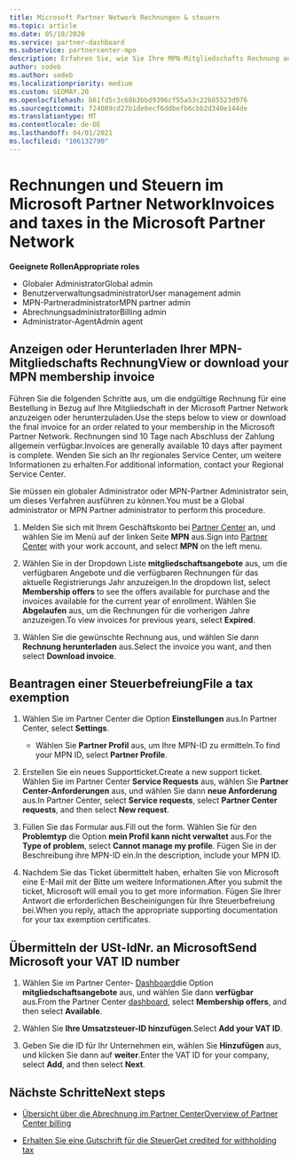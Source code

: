 ```yaml
---
title: Microsoft Partner Network Rechnungen & steuern
ms.topic: article
ms.date: 05/18/2020
ms.service: partner-dashboard
ms.subservice: partnercenter-mpn
description: Erfahren Sie, wie Sie Ihre MPN-Mitgliedschafts Rechnung anzeigen oder herunterladen, wie Sie eine Steuer Ausnahme einreichen und wie Sie Ihre Umsatzsteuer-ID an Microsoft senden können.
author: sodeb
ms.author: sodeb
ms.localizationpriority: medium
ms.custom: SEOMAY.20
ms.openlocfilehash: b61fd5c3c68b3bbd9396cf55a53c22b85523d976
ms.sourcegitcommit: f24089cd27b1de6ecf6ddbefb6cbb2d340e144de
ms.translationtype: MT
ms.contentlocale: de-DE
ms.lasthandoff: 04/01/2021
ms.locfileid: "106132790"
---
```

# <a name="invoices-and-taxes-in-the-microsoft-partner-network"></a><span data-ttu-id="f9903-103">Rechnungen und Steuern im Microsoft Partner Network</span><span class="sxs-lookup"><span data-stu-id="f9903-103">Invoices and taxes in the Microsoft Partner Network</span></span>

<span data-ttu-id="f9903-104">**Geeignete Rollen**</span><span class="sxs-lookup"><span data-stu-id="f9903-104">**Appropriate roles**</span></span>

- <span data-ttu-id="f9903-105">Globaler Administrator</span><span class="sxs-lookup"><span data-stu-id="f9903-105">Global admin</span></span>
- <span data-ttu-id="f9903-106">Benutzerverwaltungsadministrator</span><span class="sxs-lookup"><span data-stu-id="f9903-106">User management admin</span></span>
- <span data-ttu-id="f9903-107">MPN-Partneradministrator</span><span class="sxs-lookup"><span data-stu-id="f9903-107">MPN partner admin</span></span>
- <span data-ttu-id="f9903-108">Abrechnungsadministrator</span><span class="sxs-lookup"><span data-stu-id="f9903-108">Billing admin</span></span>
- <span data-ttu-id="f9903-109">Administrator-Agent</span><span class="sxs-lookup"><span data-stu-id="f9903-109">Admin agent</span></span>

## <a name="view-or-download-your-mpn-membership-invoice"></a><span data-ttu-id="f9903-110">Anzeigen oder Herunterladen Ihrer MPN-Mitgliedschafts Rechnung</span><span class="sxs-lookup"><span data-stu-id="f9903-110">View or download your MPN membership invoice</span></span>

<span data-ttu-id="f9903-111">Führen Sie die folgenden Schritte aus, um die endgültige Rechnung für eine Bestellung in Bezug auf Ihre Mitgliedschaft in der Microsoft Partner Network anzuzeigen oder herunterzuladen.</span><span class="sxs-lookup"><span data-stu-id="f9903-111">Use the steps below to view or download the final invoice for an order related to your membership in the Microsoft Partner Network.</span></span> <span data-ttu-id="f9903-112">Rechnungen sind 10 Tage nach Abschluss der Zahlung allgemein verfügbar.</span><span class="sxs-lookup"><span data-stu-id="f9903-112">Invoices are generally available 10 days after payment is complete.</span></span> <span data-ttu-id="f9903-113">Wenden Sie sich an Ihr regionales Service Center, um weitere Informationen zu erhalten.</span><span class="sxs-lookup"><span data-stu-id="f9903-113">For additional information, contact your Regional Service Center.</span></span>  

<span data-ttu-id="f9903-114">Sie müssen ein globaler Administrator oder MPN-Partner Administrator sein, um dieses Verfahren ausführen zu können.</span><span class="sxs-lookup"><span data-stu-id="f9903-114">You must be a Global administrator or MPN Partner administrator to perform this procedure.</span></span> 

1.  <span data-ttu-id="f9903-115">Melden Sie sich mit Ihrem Geschäftskonto bei [Partner Center](https://partner.microsoft.com/dashboard/home) an, und wählen Sie im Menü auf der linken Seite **MPN** aus.</span><span class="sxs-lookup"><span data-stu-id="f9903-115">Sign into [Partner Center](https://partner.microsoft.com/dashboard/home) with your work account, and select **MPN** on the left menu.</span></span>

4.  <span data-ttu-id="f9903-116">Wählen Sie in der Dropdown Liste **mitgliedschaftsangebote** aus, um die verfügbaren Angebote und die verfügbaren Rechnungen für das aktuelle Registrierungs Jahr anzuzeigen.</span><span class="sxs-lookup"><span data-stu-id="f9903-116">In the dropdown list, select **Membership offers** to see the offers available for purchase and the invoices available for the current year of enrollment.</span></span> <span data-ttu-id="f9903-117">Wählen Sie **Abgelaufen** aus, um die Rechnungen für die vorherigen Jahre anzuzeigen.</span><span class="sxs-lookup"><span data-stu-id="f9903-117">To view invoices for previous years, select **Expired**.</span></span>

6.  <span data-ttu-id="f9903-118">Wählen Sie die gewünschte Rechnung aus, und wählen Sie dann **Rechnung herunterladen** aus.</span><span class="sxs-lookup"><span data-stu-id="f9903-118">Select the invoice you want, and then select **Download invoice**.</span></span> 

## <a name="file-a-tax-exemption"></a><span data-ttu-id="f9903-119">Beantragen einer Steuerbefreiung</span><span class="sxs-lookup"><span data-stu-id="f9903-119">File a tax exemption</span></span>

1.  <span data-ttu-id="f9903-120">Wählen Sie im Partner Center die Option **Einstellungen** aus.</span><span class="sxs-lookup"><span data-stu-id="f9903-120">In Partner Center, select **Settings**.</span></span>
    - <span data-ttu-id="f9903-121">Wählen Sie **Partner Profil** aus, um Ihre MPN-ID zu ermitteln.</span><span class="sxs-lookup"><span data-stu-id="f9903-121">To find your MPN ID, select **Partner Profile**.</span></span>

2.  <span data-ttu-id="f9903-122">Erstellen Sie ein neues Supportticket.</span><span class="sxs-lookup"><span data-stu-id="f9903-122">Create a new support ticket.</span></span> <span data-ttu-id="f9903-123">Wählen Sie im Partner Center **Service Requests** aus, wählen Sie **Partner Center-Anforderungen** aus, und wählen Sie dann **neue Anforderung** aus.</span><span class="sxs-lookup"><span data-stu-id="f9903-123">In Partner Center, select **Service requests**, select **Partner Center requests**, and then select **New request**.</span></span>

3.  <span data-ttu-id="f9903-124">Füllen Sie das Formular aus.</span><span class="sxs-lookup"><span data-stu-id="f9903-124">Fill out the form.</span></span> <span data-ttu-id="f9903-125">Wählen Sie für den **Problemtyp** die Option **mein Profil kann nicht verwaltet** aus.</span><span class="sxs-lookup"><span data-stu-id="f9903-125">For the **Type of problem**, select **Cannot manage my profile**.</span></span> <span data-ttu-id="f9903-126">Fügen Sie in der Beschreibung ihre MPN-ID ein.</span><span class="sxs-lookup"><span data-stu-id="f9903-126">In the description, include your MPN ID.</span></span>

4.  <span data-ttu-id="f9903-127">Nachdem Sie das Ticket übermittelt haben, erhalten Sie von Microsoft eine E-Mail mit der Bitte um weitere Informationen.</span><span class="sxs-lookup"><span data-stu-id="f9903-127">After you submit the ticket, Microsoft will email you to get more information.</span></span> <span data-ttu-id="f9903-128">Fügen Sie Ihrer Antwort die erforderlichen Bescheinigungen für Ihre Steuerbefreiung bei.</span><span class="sxs-lookup"><span data-stu-id="f9903-128">When you reply, attach the appropriate supporting documentation for your tax exemption certificates.</span></span>

## <a name="send-microsoft-your-vat-id-number"></a><span data-ttu-id="f9903-129">Übermitteln der USt-IdNr. an Microsoft</span><span class="sxs-lookup"><span data-stu-id="f9903-129">Send Microsoft your VAT ID number</span></span>

1.  <span data-ttu-id="f9903-130">Wählen Sie im Partner Center- [Dashboard](https://partner.microsoft.com/dashboard/home)die Option **mitgliedschaftsangebote** aus, und wählen Sie dann **verfügbar** aus.</span><span class="sxs-lookup"><span data-stu-id="f9903-130">From the Partner Center [dashboard](https://partner.microsoft.com/dashboard/home), select **Membership offers**, and then select **Available**.</span></span> 

2.  <span data-ttu-id="f9903-131">Wählen Sie **Ihre Umsatzsteuer-ID hinzufügen**.</span><span class="sxs-lookup"><span data-stu-id="f9903-131">Select **Add your VAT ID**.</span></span> 

3.  <span data-ttu-id="f9903-132">Geben Sie die ID für Ihr Unternehmen ein, wählen Sie **Hinzufügen** aus, und klicken Sie dann auf **weiter**.</span><span class="sxs-lookup"><span data-stu-id="f9903-132">Enter the VAT ID for your company, select **Add**, and then select **Next**.</span></span> 

## <a name="next-steps"></a><span data-ttu-id="f9903-133">Nächste Schritte</span><span class="sxs-lookup"><span data-stu-id="f9903-133">Next steps</span></span>

- [<span data-ttu-id="f9903-134">Übersicht über die Abrechnung im Partner Center</span><span class="sxs-lookup"><span data-stu-id="f9903-134">Overview of Partner Center billing</span></span>](billing-basics.md)

- [<span data-ttu-id="f9903-135">Erhalten Sie eine Gutschrift für die Steuer</span><span class="sxs-lookup"><span data-stu-id="f9903-135">Get credited for withholding tax</span></span>](withholding-tax-credit-form.md)